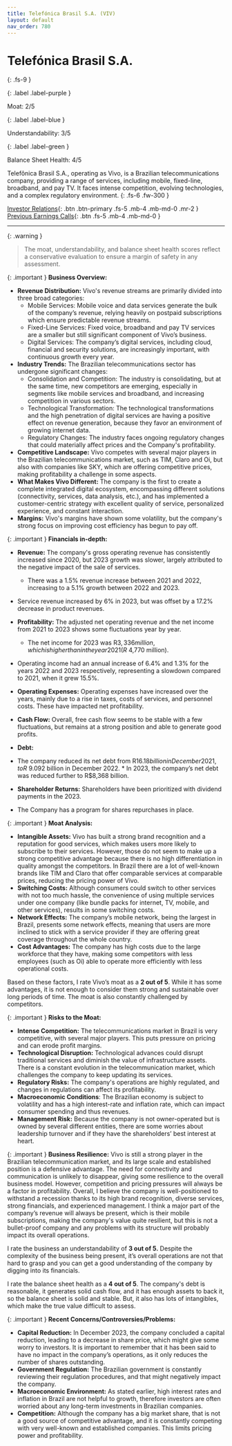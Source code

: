 ```yaml
---
title: Telefónica Brasil S.A. (VIV)
layout: default
nav_order: 780
---
```


# Telefónica Brasil S.A.
{: .fs-9 }

{: .label .label-purple }

Moat: 2/5

{: .label .label-blue }

Understandability: 3/5

{: .label .label-green }

Balance Sheet Health: 4/5

Telefônica Brasil S.A., operating as Vivo, is a Brazilian telecommunications company, providing a range of services, including mobile, fixed-line, broadband, and pay TV. It faces intense competition, evolving technologies, and a complex regulatory environment.
{: .fs-6 .fw-300 }

[Investor Relations](https://www.google.com/search?q=VIV+investor+relations){: .btn .btn-primary .fs-5 .mb-4 .mb-md-0 .mr-2 }
[Previous Earnings Calls](https://discountingcashflows.com/company/VIV/transcripts/){: .btn .fs-5 .mb-4 .mb-md-0 }

---

{: .warning }
>The moat, understandability, and balance sheet health scores reflect a conservative evaluation to ensure a margin of safety in any assessment.



{: .important }
**Business Overview:**

*   **Revenue Distribution:** Vivo's revenue streams are primarily divided into three broad categories:
    *  Mobile Services: Mobile voice and data services generate the bulk of the company’s revenue, relying heavily on postpaid subscriptions which ensure predictable revenue streams.
    * Fixed-Line Services: Fixed voice, broadband and pay TV services are a smaller but still significant component of Vivo’s business.
    *  Digital Services: The company’s digital services, including cloud, financial and security solutions, are increasingly important, with continuous growth every year.
*   **Industry Trends:** The Brazilian telecommunications sector has undergone significant changes:
    * Consolidation and Competition:  The industry is consolidating, but at the same time, new competitors are emerging, especially in segments like mobile services and broadband, and increasing competition in various sectors.
    *  Technological Transformation: The technological transformations and the high penetration of digital services are having a positive effect on revenue generation, because they favor an environment of growing internet data.
    *  Regulatory Changes: The industry faces ongoing regulatory changes that could materially affect prices and the Company's profitability.
*   **Competitive Landscape:** Vivo competes with several major players in the Brazilian telecommunications market, such as TIM, Claro and Oi, but also with companies like SKY, which are offering competitive prices, making profitability a challenge in some aspects.
*   **What Makes Vivo Different:** The company is the first to create a complete integrated digital ecosystem, encompassing different solutions (connectivity, services, data analysis, etc.), and has implemented a customer-centric strategy with excellent quality of service, personalized experience, and constant interaction.
*   **Margins:** Vivo's margins have shown some volatility, but the company's strong focus on improving cost efficiency has begun to pay off.

{: .important }
**Financials in-depth:**

*   **Revenue:** The company's gross operating revenue has consistently increased since 2020, but 2023 growth was slower, largely attributed to the negative impact of the sale of services.
    * There was a 1.5% revenue increase between 2021 and 2022, increasing to a 5.1% growth between 2022 and 2023.
  *  Service revenue increased by 6% in 2023, but was offset by a 17.2% decrease in product revenues.
    
*  **Profitability:**  The adjusted net operating revenue and the net income from 2021 to 2023 shows some fluctuations year by year.
    *  The net income for 2023 was R$3,336 million, which is higher than in the year 2021 (R$ 4,770 million).
  * Operating income had an annual increase of 6.4% and 1.3% for the years 2022 and 2023 respectively, representing a slowdown compared to 2021, when it grew 15.5%.
*   **Operating Expenses:** Operating expenses have increased over the years, mainly due to a rise in taxes, costs of services, and personnel costs. These have impacted net profitability.
*   **Cash Flow:** Overall, free cash flow seems to be stable with a few fluctuations, but remains at a strong position and able to generate good profits.
*   **Debt:**
  *  The company reduced its net debt from R$16.18 billion in December 2021, to R$ 9.092 billion in December 2022.
    *  In 2023, the company’s net debt was reduced further to R$8,368 billion.
*   **Shareholder Returns:** Shareholders have been prioritized with dividend payments in the 2023.
  *  The Company has a program for shares repurchases in place.

{: .important }
**Moat Analysis:**

*   **Intangible Assets:** Vivo has built a strong brand recognition and a reputation for good services, which makes users more likely to subscribe to their services. However, those do not seem to make up a strong competitive advantage because there is no high differentiation in quality amongst the competitors. In Brazil there are a lot of well-known brands like TIM and Claro that offer comparable services at comparable prices, reducing the pricing power of Vivo.
*   **Switching Costs:** Although consumers could switch to other services with not too much hassle, the convenience of using multiple services under one company (like bundle packs for internet, TV, mobile, and other services), results in some switching costs.
*   **Network Effects:** The company’s mobile network, being the largest in Brazil, presents some network effects, meaning that users are more inclined to stick with a service provider if they are offering great coverage throughout the whole country.
*  **Cost Advantages:** The company has high costs due to the large workforce that they have, making some competitors with less employees (such as Oi) able to operate more efficiently with less operational costs.

Based on these factors, I rate Vivo’s moat as a **2 out of 5**. While it has some advantages, it is not enough to consider them strong and sustainable over long periods of time. The moat is also constantly challenged by competitors.

{: .important }
**Risks to the Moat:**

*   **Intense Competition:** The telecommunications market in Brazil is very competitive, with several major players. This puts pressure on pricing and can erode profit margins.
*   **Technological Disruption:** Technological advances could disrupt traditional services and diminish the value of infrastructure assets. There is a constant evolution in the telecommunication market, which challenges the company to keep updating its services.
*  **Regulatory Risks:** The company's operations are highly regulated, and changes in regulations can affect its profitability.
* **Macroeconomic Conditions**: The Brazilian economy is subject to volatility and has a high interest-rate and inflation rate, which can impact consumer spending and thus revenues.
*   **Management Risk:** Because the company is not owner-operated but is owned by several different entities, there are some worries about leadership turnover and if they have the shareholders’ best interest at heart.

{: .important }
**Business Resilience:**
Vivo is still a strong player in the Brazilian telecommunication market, and its large scale and established position is a defensive advantage. The need for connectivity and communication is unlikely to disappear, giving some resilience to the overall business model. However, competition and pricing pressures will always be a factor in profitability. Overall, I believe the company is well-positioned to withstand a recession thanks to its high brand recognition, diverse services, strong financials, and experienced management. I think a major part of the company’s revenue will always be present, which is their mobile subscriptions, making the company's value quite resilient, but this is not a bullet-proof company and any problems with its structure will probably impact its overall operations.

I rate the business an understandability of **3 out of 5.** Despite the complexity of the business being present, it’s overall operations are not that hard to grasp and you can get a good understanding of the company by digging into its financials.

I rate the balance sheet health as a **4 out of 5**. The company's debt is reasonable, it generates solid cash flow, and it has enough assets to back it, so the balance sheet is solid and stable. But, it also has lots of intangibles, which make the true value difficult to assess.

{: .important }
**Recent Concerns/Controversies/Problems:**

*   **Capital Reduction:** In December 2023, the company concluded a capital reduction, leading to a decrease in share price, which might give some worry to investors. It is important to remember that it has been said to have no impact in the company’s operations, as it only reduces the number of shares outstanding.
* **Government Regulation:** The Brazilian government is constantly reviewing their regulation procedures, and that might negatively impact the company.
*   **Macroeconomic Environment:** As stated earlier, high interest rates and inflation in Brazil are not helpful to growth, therefore investors are often worried about any long-term investments in Brazilian companies.
*   **Competition:** Although the company has a big market share, that is not a good source of competitive advantage, and it is constantly competing with very well-known and established companies. This limits pricing power and profitability.

